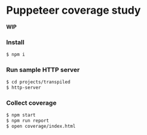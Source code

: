 # Puppeteer coverage study
__WIP__

### Install
```sh
$ npm i
```

### Run sample HTTP server
```sh
$ cd projects/transpiled
$ http-server
```

### Collect coverage

```sh
$ npm start
$ npm run report
$ open coverage/index.html
```


